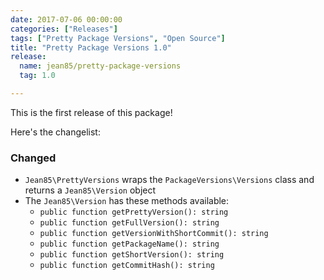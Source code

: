 ```yaml
---
date: 2017-07-06 00:00:00
categories: ["Releases"]
tags: ["Pretty Package Versions", "Open Source"]
title: "Pretty Package Versions 1.0"
release:
  name: jean85/pretty-package-versions
  tag: 1.0

---
```


This is the first release of this package! 
<!--more-->
Here's the changelist:

### Changed
 * `Jean85\PrettyVersions` wraps the `PackageVersions\Versions` class and returns a `Jean85\Version` object
 * The `Jean85\Version` has these methods available:
    * `public function getPrettyVersion(): string`
    * `public function getFullVersion(): string`
    * `public function getVersionWithShortCommit(): string`
    * `public function getPackageName(): string`
    * `public function getShortVersion(): string`
    * `public function getCommitHash(): string`
